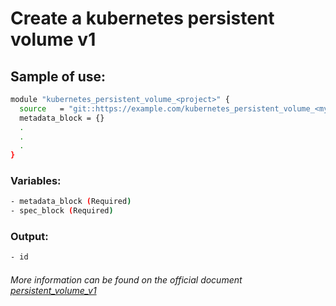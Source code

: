 # Create a kubernetes persistent volume v1

## Sample of use:

```bash
module "kubernetes_persistent_volume_<project>" {
  source   = "git::https://example.com/kubernetes_persistent_volume_<my_repo>.git"
  metadata_block = {}
  .
  .
  .
}
```

### Variables:

```bash
- metadata_block (Required)
- spec_block (Required)
```

### Output:

```bash
- id
```

###### More information can be found on the official document [persistent_volume_v1](https://registry.terraform.io/providers/hashicorp/kubernetes/latest/docs/resources/persistent_volume_v1)
